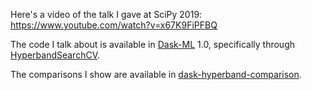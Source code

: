 Here's a video of the talk I gave at SciPy 2019: https://www.youtube.com/watch?v=x67K9FiPFBQ

The code I talk about is available in [Dask-ML] 1.0, specifically through
[HyperbandSearchCV].

The comparisons I show are available in [dask-hyperband-comparison].

[HyperbandSearchCV]:https://ml.dask.org/modules/generated/dask_ml.model_selection.HyperbandSearchCV.html
[dask-hyperband-comparison]:https://github.com/stsievert/dask-hyperband-comparison
[Dask-ML]:https://ml.dask.org/
